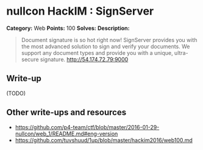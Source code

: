 # nullcon HackIM : SignServer

**Category:** Web
**Points:** 100
**Solves:** 
**Description:**

> Document signature is so hot right now! SignServer provides you with the most advanced solution to sign and verify your documents. We support any document types and provide you with a unique, ultra-secure signature. <http://54.174.72.79:9000>


## Write-up

(TODO)

## Other write-ups and resources

* <https://github.com/p4-team/ctf/blob/master/2016-01-29-nullcon/web_1/README.md#eng-version>
* <https://github.com/tuvshuud/1up/blob/master/hackim2016/web100.md>
